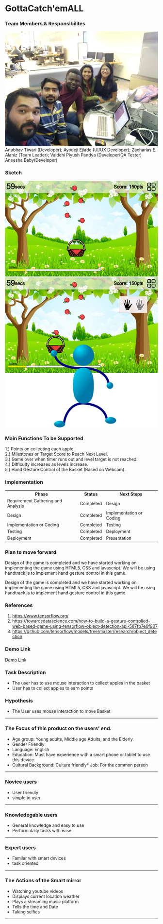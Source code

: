 # GottaCatch'emALL
### Team Members & Responsibilites
<img src = "group.13.jpg">
<caption>Anubhav Tiwari (Developer); Ayodeji Ejiade (UI/UX Developer); Zacharias E. Alaniz (Team Leader); Vaidehi Piyush Pandya (Developer/QA Tester) Aneesha Baby(Developer)</caption>


### Sketch
<img src = "p2.13.png">
<img src = "p2_2.13.png">


### Main Functions To be Supported
1.) Points on collecting each apple.<br>
2.) Milestones or Target Score to Reach Next Level.<br>
3.) Game over when timer runs out and level target is not reached.<br>
4.) Difficulty increases as levels increase.<br>
5.) Hand Gesture Control of the Basket (Based on Webcam).<br>

### Implementation
<table width="100%">
<tr>
<th>Phase</th><th>Status</th><th>Next Steps</th>
</tr>

<tr>
<td>Requirement Gathering and Analysis</td><td>Completed</td><td>Design</td>
</tr>

<tr>
<td>Design</td><td>Completed</td><td>Implementation or Coding</td>
</tr>


<tr>
<td>Implementation or Coding</td><td>Completed</td><td>Testing</td>
</tr>


<tr>
<td>Testing</td><td>Completed</td><td>Deployment</td>
</tr>

<tr>
<td>Deployment</td><td>Completed</td><td>Presentation</td>
</tr>


</table>


### Plan to move forward

Design of the game is completed and we have started working on implementing the game using HTML5, CSS and javascript. We will be using handtrack.js to implement hand gesture control in this game.

Design of the game is completed and we have started working on implementing the game using HTML5, CSS and javascript. We will be using handtrack.js to implement hand gesture control in this game.

### References
1. https://www.tensorflow.org/
2. https://towardsdatascience.com/how-to-build-a-gesture-controlled-web-based-game-using-tensorflow-object-detection-api-587fb7e0f907
3. https://github.com/tensorflow/models/tree/master/research/object_detection

### Demo Link
<a href = "https://man-on-thoughts.github.io/P2Group13/game13/">Demo Link</a>

### Task Description

- The user has to use mouse interaction to collect apples in the basket
- User has to collect apples to earn points 

### Hypothesis

- The User uses mouse interaction to move Basket
- - - -
### The Focus of this product on the users' end. 
  * Age group: Young adults, Middle age Adults, and the Elderly. 
  * Gender Friendly
  * Language: English 
  * Education: Must have experience with a smart phone or tablet to use this device.
  * Cultural Background: Culture friendly* Job: For the common person
 - - - - 
### Novice users
  * User friendly 
  * simple to user
- - - - 
### Knowledegable users 
  * General knowledge and easy to use
  * Perform daily tasks with ease
- - - -
### Expert users 
* Familar with smart devices 
* task oriented
- - - -
### The Actions of the Smart mirror
* Watching youtube videos 
* Displays current location weather
* Plays a streaming music platform 
* Tells the time and Date
* Taking selfies 
- - - - 
